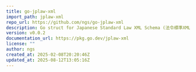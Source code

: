 ```yaml
---
title: go-jplaw-xml
import_path: jplaw-xml
repo_url: https://github.com/ngs/go-jplaw-xml
description: Go struct for Japanese Standard Law XML Schema (法令標準XMLスキーマ)
version: v0.0.2
documentation_url: https://pkg.go.dev/jplaw-xml
license: ""
author: ngs
created_at: 2025-02-08T20:20:46Z
updated_at: 2025-08-12T13:05:16Z
---
```

